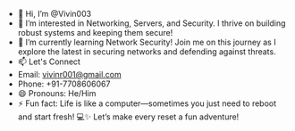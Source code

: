 - 👋 Hi, I’m @Vivin003
- 👀 I’m interested in Networking, Servers, and Security. I thrive on building robust systems and keeping them secure!
- 🌱 I’m currently learning Network Security! Join me on this journey as I explore the latest in securing networks and defending against threats.
- 📫 Let's Connect
- Email: vivinr001@gmail.com
- Phone: +91-7708606067
- 😄 Pronouns: He/Him
- ⚡ Fun fact: Life is like a computer—sometimes you just need to reboot and start fresh! 💻✨ Let’s make every reset a fun adventure!

<!---
Vivin003/Vivin003 is a ✨ special ✨ repository because its `README.md` (this file) appears on your GitHub profile.
You can click the Preview link to take a look at your changes.
--->
